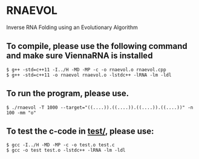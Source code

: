 # RNAEVOL
Inverse RNA Folding using an Evolutionary Algorithm
## To compile, please use the following command and make sure ViennaRNA is installed
    
    $ g++ -std=c++11 -I../H -MD -MP -c -o rnaevol.o rnaevol.cpp
    $ g++ -std=c++11 -o rnaevol rnaevol.o -lstdc++ -lRNA -lm -ldl
    
## To run the program, please use.

    $ ./rnaevol -T 1000 --target="((....)).((....)).((....)).((....))" -n 100 -mm "o"

## To test the c-code in [test/](test/), please use:
    
    $ gcc -I../H -MD -MP -c -o test.o test.c
    $ gcc -o test test.o -lstdc++ -lRNA -lm -ldl

